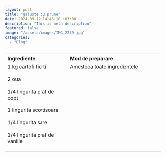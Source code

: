 ```yaml
---
layout: post
title: "galuste cu prune"
date: 2024-09-12 14:46:10 +03:00
description: "This is meta description"
featured: false
image: "/assets/images/IMG_2239.jpg"
categories:
  - "Blog"
---
```


<table style="width: 100%; border-collapse: collapse;">
  <tr>
    <th style="text-align: left;width: 40%;vertical-align: top;">Ingrediente</th>
    <th style="text-align: left;width: 60%;vertical-align: top;">Mod de preparare</th>
  </tr>
  <tr>
    <td style="text-align: left;width: 40%;vertical-align: top;">
        1 kg cartofi fierti<br><br>
        2 oua<br><br>
        1/4 lingurita praf de copt<br><br>
        1 lingurita scortisoara<br><br>
        1/4 lingurita sare<br><br>
        1/4 lingurita praf de vanilie<br><br>
    </td>
    <td style="text-align: left;width: 60%;vertical-align: top;">
      Amesteca toate ingredientele
    </td>
  </tr>
</table>
